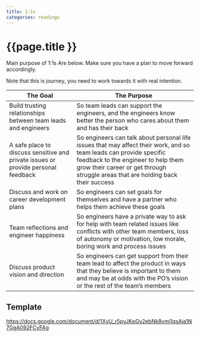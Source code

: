 ```yaml
---
title: 1:1s
categories: readings
---
```


# {{page.title }}


Main purpose of 1:1s Are below. Make sure you have a plan to move forward accordingly.

Note that this is journey, you need to work towards it with real intention.

The Goal | The Purpose
---------|-------------
Build trusting relationships between team leads and engineers                     | So team leads can support the engineers, and the engineers know better the person who cares about them and has their back
A safe place to discuss sensitive and private issues or provide personal feedback | So engineers can talk about personal life issues that may affect their work, and so team leads can provide specific feedback to the engineer to help them grow their career or get through struggle areas that are holding back their success
Discuss and work on career development plans                                      | So engineers can set goals for themselves and have a partner who helps them achieve these goals
Team reflections and engineer happiness                                           | So engineers have a private way to ask for help with team related issues like conflicts with other team members, loss of autonomy or motivation, low morale, boring work and process issues
Discuss product vision and direction  | So engineers can get support from their team lead to affect the product in ways that they believe is important to them and may be at odds with the PO’s vision or the rest of the team’s members

## Template

<https://docs.google.com/document/d/1XyU_r5pyJKpGv2ebNk8vmj1qsAja1N7GgA092FCyFAg>


